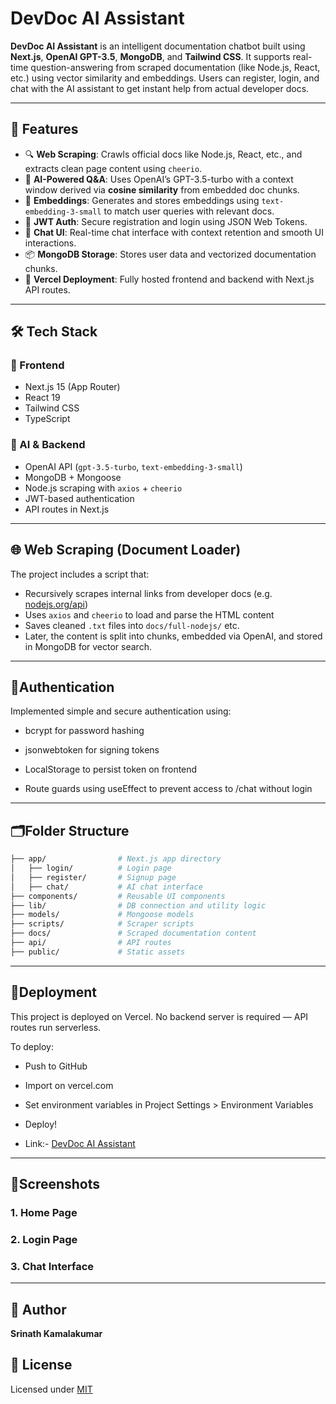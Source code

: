 # DevDoc AI Assistant

**DevDoc AI Assistant** is an intelligent documentation chatbot built using **Next.js**, **OpenAI GPT-3.5**, **MongoDB**, and **Tailwind CSS**. It supports real-time question-answering from scraped documentation (like Node.js, React, etc.) using vector similarity and embeddings. Users can register, login, and chat with the AI assistant to get instant help from actual developer docs.

---

## 🌟 Features

- 🔍 **Web Scraping**: Crawls official docs like Node.js, React, etc., and extracts clean page content using `cheerio`.
- 🧠 **AI-Powered Q&A**: Uses OpenAI’s GPT-3.5-turbo with a context window derived via **cosine similarity** from embedded doc chunks.
- 🧠 **Embeddings**: Generates and stores embeddings using `text-embedding-3-small` to match user queries with relevant docs.
- 🔐 **JWT Auth**: Secure registration and login using JSON Web Tokens.
- 💬 **Chat UI**: Real-time chat interface with context retention and smooth UI interactions.
- 📦 **MongoDB Storage**: Stores user data and vectorized documentation chunks.
- 🚀 **Vercel Deployment**: Fully hosted frontend and backend with Next.js API routes.

---

## 🛠️ Tech Stack

### 🔧 Frontend
- Next.js 15 (App Router)
- React 19
- Tailwind CSS
- TypeScript

### 🧠 AI & Backend
- OpenAI API (`gpt-3.5-turbo`, `text-embedding-3-small`)
- MongoDB + Mongoose
- Node.js scraping with `axios` + `cheerio`
- JWT-based authentication
- API routes in Next.js

---

## 🌐 Web Scraping (Document Loader)

The project includes a script that:

- Recursively scrapes internal links from developer docs (e.g. [nodejs.org/api](https://nodejs.org/api))
- Uses `axios` and `cheerio` to load and parse the HTML content
- Saves cleaned `.txt` files into `docs/full-nodejs/` etc.
- Later, the content is split into chunks, embedded via OpenAI, and stored in MongoDB for vector search.

---

## 🔐Authentication
Implemented simple and secure authentication using:

- bcrypt for password hashing

- jsonwebtoken for signing tokens

- LocalStorage to persist token on frontend

- Route guards using useEffect to prevent access to /chat without login

---

 ## 🗂️Folder Structure

 
```bash
├── app/                # Next.js app directory
│   ├── login/          # Login page
│   ├── register/       # Signup page
│   ├── chat/           # AI chat interface
├── components/         # Reusable UI components
├── lib/                # DB connection and utility logic
├── models/             # Mongoose models
├── scripts/            # Scraper scripts
├── docs/               # Scraped documentation content
├── api/                # API routes
├── public/             # Static assets

```


---

## 🚀Deployment
This project is deployed on Vercel. No backend server is required — API routes run serverless.

To deploy:

- Push to GitHub

- Import on vercel.com

- Set environment variables in Project Settings > Environment Variables

- Deploy!

- Link:- [DevDoc AI Assistant](https://dev-doc-ai-assistant-mykh7mitx.vercel.app/)

---

  ## 📸Screenshots

  ### 1. Home Page

  ### 2. Login Page

  ### 3. Chat Interface

---

  ## 👤 Author

**Srinath Kamalakumar**

## 📝 License

Licensed under [MIT](https://opensource.org/licenses/MIT)

  
